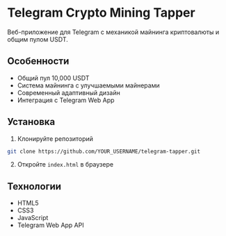 # Telegram Crypto Mining Tapper

Веб-приложение для Telegram с механикой майнинга криптовалюты и общим пулом USDT.

## Особенности

- Общий пул 10,000 USDT
- Система майнинга с улучшаемыми майнерами
- Современный адаптивный дизайн
- Интеграция с Telegram Web App

## Установка

1. Клонируйте репозиторий
```bash
git clone https://github.com/YOUR_USERNAME/telegram-tapper.git
```

2. Откройте `index.html` в браузере

## Технологии

- HTML5
- CSS3
- JavaScript
- Telegram Web App API
